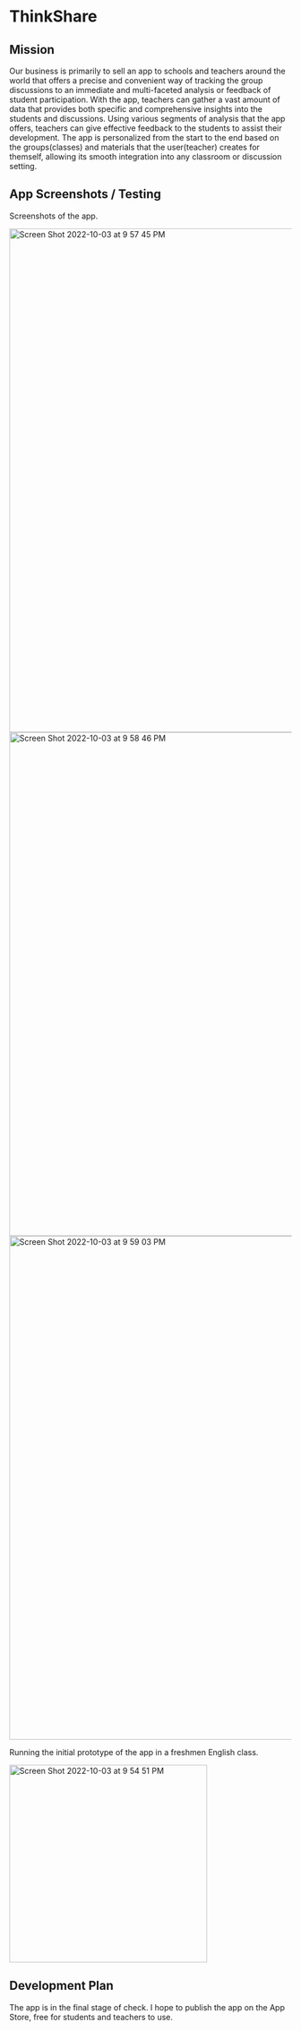 # ThinkShare

## Mission
Our business is primarily to sell an app to schools and teachers around the world that offers a precise and convenient way of tracking the group discussions to an immediate and multi-faceted analysis or feedback of student participation. With the app, teachers can gather a vast amount of data that provides both specific and comprehensive insights into the students and discussions. Using various segments of analysis that the app offers, teachers can give effective feedback to the students to assist their development. The app is personalized from the start to the end based on the groups(classes) and materials that the user(teacher) creates for themself, allowing its smooth integration into any classroom or discussion setting. 

## App Screenshots / Testing

Screenshots of the app.

<img width="900" alt="Screen Shot 2022-10-03 at 9 57 45 PM" src="https://user-images.githubusercontent.com/62744724/193718110-b5dd6d1d-4577-4c51-8118-e119d6b929dc.png">
<img width="900" alt="Screen Shot 2022-10-03 at 9 58 46 PM" src="https://user-images.githubusercontent.com/62744724/193718230-cda274ec-63a0-4eba-a2f0-68807d8d94ae.png">
<img width="900" alt="Screen Shot 2022-10-03 at 9 59 03 PM" src="https://user-images.githubusercontent.com/62744724/193718263-d9860e17-3a8f-4b7e-9601-7df7298f6576.png">


Running the initial prototype of the app in a freshmen English class.

<img width="353" alt="Screen Shot 2022-10-03 at 9 54 51 PM" src="https://user-images.githubusercontent.com/62744724/193717796-f4af9acb-2e7b-4459-a8a0-2d65a37f1aad.png">

## Development Plan
The app is in the final stage of check. I hope to publish the app on the App Store, free for students and teachers to use.
